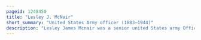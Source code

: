 ```yaml
---
pageid: 1248450
title: "Lesley J. McNair"
short_summary: "United States Army officer (1883–1944)"
description: "Lesley James Mcnair was a senior united States army Officer who served in World War I and World War Ii. He attained the Rank of lieutenant general during his Life he was killed in Action during World War Ii and received a posthumous Promotion to general."
---
```

